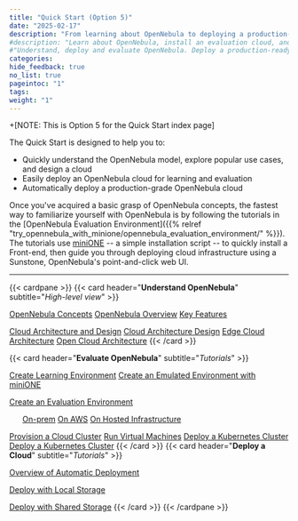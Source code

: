 ```yaml
---
title: "Quick Start (Option 5)"
date: "2025-02-17"
description: "From learning about OpenNebula to deploying a production-ready OpenNebula cloud"
#description: "Learn about OpenNebula, install an evaluation cloud, and automatically install a production-ready cloud"
#"Understand, deploy and evaluate OpenNebula. Deploy a production-ready OpenNebula cloud"
categories:
hide_feedback: true
no_list: true
pageintoc: "1"
tags:
weight: "1"
---
```


<a id="cloud-installation"></a>

+[NOTE: This is Option 5 for the Quick Start index page]

<!--# Cloud Installation -->

<!-- This first chapter is designed to quickly take you from an introduction to OpenNebula to deploying your first cloud for learning and evaluation.

The first section, [Understand OpenNebula]({{% relref "understand_opennebula" %}}), provides you with a bird's eye view of the system's base concepts, key features, architecture basics, and the most common pathway from cloud design to deployment.

The second section, [Try OpenNebula with miniONE]({{% relref "try_opennebula_with_minione" %}}), consists of tutorials for quickly installing an OpenNebula cloud for purposes of evaluation, testing, and even on-premises production operations. The tutorials guide you in building progressively complex infrastructure, from a basic Front-end install to automatically deploying a Kubernetes cluster.

The third section, [Automatic Deployment of OpenNebula with OneDeploy]({{% relref "automatic_deployment_of_opennebula_with_one_deploy" %}}) contains an overview and tutorials for automatically installing a production-grade OpenNebula cloud using OneDeploy, an automated installation tool based on Ansible playbooks. -->

The Quick Start is designed to help you to:

- Quickly understand the OpenNebula model, explore popular use cases, and design a cloud
- Easily deploy an OpenNebula cloud for learning and evaluation
- Automatically deploy a production-grade OpenNebula cloud

Once you've acquired a basic grasp of OpenNebula concepts, the fastest way to familiarize yourself with OpenNebula is by following the tutorials in the [OpenNebula Evaluation Environment]({{% relref "try_opennebula_with_minione/opennebula_evaluation_environment/" %}}). The tutorials use [miniONE](https://github.com/OpenNebula/minione) -- a simple installation script -- to quickly install a Front-end, then guide you through deploying cloud infrastructure using a Sunstone, OpenNebula's point-and-click web UI.

<hr class="panel-line">

{{< cardpane >}}
   {{< card header="**Understand OpenNebula**" subtitle="*High-level view*" >}}
      <p></p>
      <a href="../understand_opennebula/opennebula_concepts">OpenNebula Concepts</a>
         <inl><a href="../understand_opennebula/opennebula_concepts/opennebula_overview">OpenNebula Overview</a></inl>
         <inl><a href="../understand_opennebula/opennebula_concepts/key_features">Key Features</a></inl>
      <p></p>
      <a href="../understand_opennebula/cloud_architecture_design">Cloud Architecture and Design</a>
      <inl>
         <a href="../understand_opennebula/cloud_architecture_and_design/cloud_architecture_design">Cloud Architecture Design</a>
      </inl>
      <inl>
         <a href="../understand_opennebula/cloud_architecture_and_design/edge_cloud_reference_architecture">Edge Cloud Architecture</a>
      </inl>
      <inl>
         <a href="../understand_opennebula/cloud_architecture_and_design/open_cloud_reference_architecture">Open Cloud Architecture</a>
      </inl>
   {{< /card >}}

   {{< card header="**Evaluate OpenNebula**" subtitle="*Tutorials*" >}}
      <p></p>
         <a href="../try_opennebula_with_minione/opennebula_learning_environment/create_an_emulated_environment_with_minione">Create Learning Environment</a>
         <inl><a href="../try_opennebula_with_minione/opennebula_learning_environment/cerate_an_emulated_environment_with_minione">Create an Emulated Environment with miniONE</a></inl>
      <p></p>
         <a href="../try_opennebula_with_minione/opennebula_evaluation_environment/">Create an Evaluation Environment</a>
      <ol>
         <ni><a href="../try_opennebula_with_minione/opennebula_evaluation_environment/try_opennebula_onprem">On-prem</a></ni>
         <ni><a href="../try_opennebula_with_minione/opennebula_evaluation_environment/try_opennebula_on_kvm">On AWS</a></ni>
         <ni><a href="../try_opennebula_with_minione/opennebula_evaluation_environment/try_opennebula_hosted">On Hosted Infrastructure</a></ni>
      </ol>
      <inl>
         <a href="../try_opennebula_with_minione/opennebula_evaluation_environment/provisioning_edge_cluster">Provision a Cloud Cluster</a>
      </inl>
      <inl>
         <a href="../try_opennebula_with_minione/opennebula_evaluation_environment/running_virtual_machines">Run Virtual Machines</a>
      </inl>
      <inl>
         <a href="../try_opennebula_with_minione/opennebula_evaluation_environment/running_kubernetes_clusters">Deploy a Kubernetes Cluster</a>
      </inl>
      <inl>
         <a href="../try_opennebula_with_minione/opennebula_evaluation_environment/running_kubernetes_clusters">Deploy a Kubernetes Cluster</a>
      </inl>
   {{< /card >}}
   {{< card header="**Deploy a Cloud**" subtitle="*Tutorials*" >}}
   <p></p>
         <a href="../automatic_deployment_of_opennebula_with_one_deploy/one_deploy_overview">Overview of Automatic Deployment</a>
   <p></p>
         <a href="../automatic_deployment_of_opennebula_with_one_deploy/one_deploy_tutorial_local_ds">Deploy with Local Storage</a>
   <p></p>
         <a href="../automatic_deployment_of_opennebula_with_one_deploy/one_deploy_tutorial_shared_ds">Deploy with Shared Storage</a>
   {{< /card >}}
{{< /cardpane >}}
